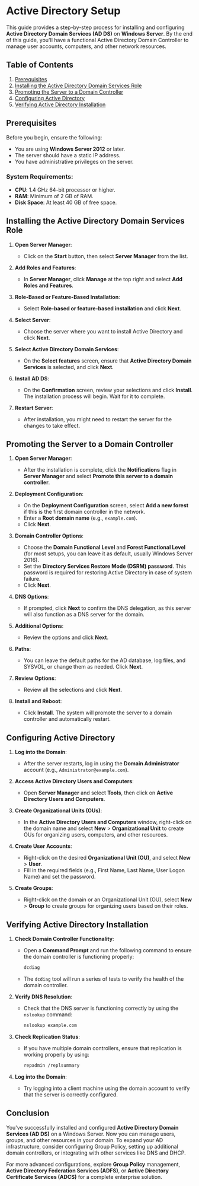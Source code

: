 # Active Directory Setup

This guide provides a step-by-step process for installing and configuring **Active Directory Domain Services (AD DS)** on **Windows Server**. By the end of this guide, you'll have a functional Active Directory Domain Controller to manage user accounts, computers, and other network resources.

## Table of Contents
1. [Prerequisites](#prerequisites)
2. [Installing the Active Directory Domain Services Role](#installing-the-active-directory-domain-services-role)
3. [Promoting the Server to a Domain Controller](#promoting-the-server-to-a-domain-controller)
4. [Configuring Active Directory](#configuring-active-directory)
5. [Verifying Active Directory Installation](#verifying-active-directory-installation)

## Prerequisites

Before you begin, ensure the following:

- You are using **Windows Server 2012** or later.
- The server should have a static IP address.
- You have administrative privileges on the server.

### System Requirements:
- **CPU**: 1.4 GHz 64-bit processor or higher.
- **RAM**: Minimum of 2 GB of RAM.
- **Disk Space**: At least 40 GB of free space.

## Installing the Active Directory Domain Services Role

1. **Open Server Manager**:
   - Click on the **Start** button, then select **Server Manager** from the list.

2. **Add Roles and Features**:
   - In **Server Manager**, click **Manage** at the top right and select **Add Roles and Features**.

3. **Role-Based or Feature-Based Installation**:
   - Select **Role-based or feature-based installation** and click **Next**.

4. **Select Server**:
   - Choose the server where you want to install Active Directory and click **Next**.

5. **Select Active Directory Domain Services**:
   - On the **Select features** screen, ensure that **Active Directory Domain Services** is selected, and click **Next**.

6. **Install AD DS**:
   - On the **Confirmation** screen, review your selections and click **Install**. The installation process will begin. Wait for it to complete.

7. **Restart Server**:
   - After installation, you might need to restart the server for the changes to take effect.

## Promoting the Server to a Domain Controller

1. **Open Server Manager**:
   - After the installation is complete, click the **Notifications** flag in **Server Manager** and select **Promote this server to a domain controller**.

2. **Deployment Configuration**:
   - On the **Deployment Configuration** screen, select **Add a new forest** if this is the first domain controller in the network.
   - Enter a **Root domain name** (e.g., `example.com`).
   - Click **Next**.

3. **Domain Controller Options**:
   - Choose the **Domain Functional Level** and **Forest Functional Level** (for most setups, you can leave it as default, usually Windows Server 2016).
   - Set the **Directory Services Restore Mode (DSRM) password**. This password is required for restoring Active Directory in case of system failure.
   - Click **Next**.

4. **DNS Options**:
   - If prompted, click **Next** to confirm the DNS delegation, as this server will also function as a DNS server for the domain.

5. **Additional Options**:
   - Review the options and click **Next**.

6. **Paths**:
   - You can leave the default paths for the AD database, log files, and SYSVOL, or change them as needed. Click **Next**.

7. **Review Options**:
   - Review all the selections and click **Next**.

8. **Install and Reboot**:
   - Click **Install**. The system will promote the server to a domain controller and automatically restart.

## Configuring Active Directory

1. **Log into the Domain**:
   - After the server restarts, log in using the **Domain Administrator** account (e.g., `Administrator@example.com`).

2. **Access Active Directory Users and Computers**:
   - Open **Server Manager** and select **Tools**, then click on **Active Directory Users and Computers**.

3. **Create Organizational Units (OUs)**:
   - In the **Active Directory Users and Computers** window, right-click on the domain name and select **New** > **Organizational Unit** to create OUs for organizing users, computers, and other resources.

4. **Create User Accounts**:
   - Right-click on the desired **Organizational Unit (OU)**, and select **New** > **User**.
   - Fill in the required fields (e.g., First Name, Last Name, User Logon Name) and set the password.

5. **Create Groups**:
   - Right-click on the domain or an Organizational Unit (OU), select **New** > **Group** to create groups for organizing users based on their roles.

## Verifying Active Directory Installation

1. **Check Domain Controller Functionality**:
   - Open a **Command Prompt** and run the following command to ensure the domain controller is functioning properly:
     ```bash
     dcdiag
     ```
   - The `dcdiag` tool will run a series of tests to verify the health of the domain controller.

2. **Verify DNS Resolution**:
   - Check that the DNS server is functioning correctly by using the `nslookup` command:
     ```bash
     nslookup example.com
     ```

3. **Check Replication Status**:
   - If you have multiple domain controllers, ensure that replication is working properly by using:
     ```bash
     repadmin /replsummary
     ```

4. **Log into the Domain**:
   - Try logging into a client machine using the domain account to verify that the server is correctly configured.

## Conclusion

You've successfully installed and configured **Active Directory Domain Services (AD DS)** on a Windows Server. Now you can manage users, groups, and other resources in your domain. To expand your AD infrastructure, consider configuring Group Policy, setting up additional domain controllers, or integrating with other services like DNS and DHCP.

For more advanced configurations, explore **Group Policy** management, **Active Directory Federation Services (ADFS)**, or **Active Directory Certificate Services (ADCS)** for a complete enterprise solution.
